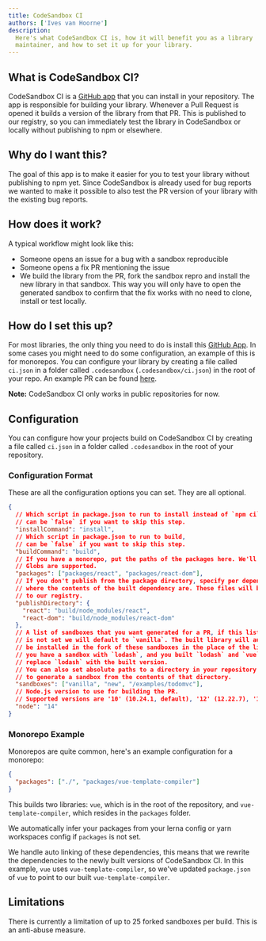 ```yaml
---
title: CodeSandbox CI
authors: ['Ives van Hoorne']
description:
  Here's what CodeSandbox CI is, how it will benefit you as a library
  maintainer, and how to set it up for your library.
---
```


## What is CodeSandbox CI?

CodeSandbox CI is a [GitHub app](https://github.com/apps/codesandbox) that you
can install in your repository. The app is responsible for building your
library. Whenever a Pull Request is opened it builds a version of the library
from that PR. This is published to our registry, so you can immediately test the
library in CodeSandbox or locally without publishing to npm or elsewhere.

## Why do I want this?

The goal of this app is to make it easier for you to test your library without
publishing to npm yet. Since CodeSandbox is already used for bug reports we
wanted to make it possible to also test the PR version of your library with the
existing bug reports.

## How does it work?

A typical workflow might look like this:

- Someone opens an issue for a bug with a sandbox reproducible
- Someone opens a fix PR mentioning the issue
- We build the library from the PR, fork the sandbox repro and install the new
  library in that sandbox. This way you will only have to open the generated
  sandbox to confirm that the fix works with no need to clone, install or test
  locally.

## How do I set this up?

For most libraries, the only thing you need to do is install this
[GitHub App](https://github.com/apps/codesandbox). In some cases you might need
to do some configuration, an example of this is for monorepos. You can configure
your library by creating a file called `ci.json` in a folder called
`.codesandbox` (`.codesandbox/ci.json`) in the root of your repo. An example PR
can be found [here](https://github.com/facebook/react/pull/17175).

**Note:** CodeSandbox CI only works in public repositories for now.

## Configuration

You can configure how your projects build on CodeSandbox CI by creating a file
called `ci.json` in a folder called `.codesandbox` in the root of your
repository.

### Configuration Format

These are all the configuration options you can set. They are all optional.

```json
{
  // Which script in package.json to run to install instead of `npm ci` or `yarn install`,
  // can be `false` if you want to skip this step.
  "installCommand": "install",
  // Which script in package.json to run to build,
  // can be `false` if you want to skip this step.
  "buildCommand": "build",
  // If you have a monorepo, put the paths of the packages here. We'll infer the package names.
  // Globs are supported.
  "packages": ["packages/react", "packages/react-dom"],
  // If you don't publish from the package directory, specify per dependency
  // where the contents of the built dependency are. These files will be uploaded
  // to our registry.
  "publishDirectory": {
    "react": "build/node_modules/react",
    "react-dom": "build/node_modules/react-dom"
  },
  // A list of sandboxes that you want generated for a PR, if this list
  // is not set we will default to `vanilla`. The built library will automatically
  // be installed in the fork of these sandboxes in the place of the library. So if
  // you have a sandbox with `lodash`, and you built `lodash` and `vue`, we will only
  // replace `lodash` with the built version.
  // You can also set absolute paths to a directory in your repository. We will make sure
  // to generate a sandbox from the contents of that directory.
  "sandboxes": ["vanilla", "new", "/examples/todomvc"],
  // Node.js version to use for building the PR.
  // Supported versions are '10' (10.24.1, default), '12' (12.22.7), '14' (14.18.1) and '16' (16.13.0).
  "node": "14"
}
```

### Monorepo Example

Monorepos are quite common, here's an example configuration for a monorepo:

```json
{
  "packages": ["./", "packages/vue-template-compiler"]
}
```

This builds two libraries: `vue`, which is in the root of the repository, and
`vue-template-compiler`, which resides in the `packages` folder.

We automatically infer your packages from your lerna config or yarn workspaces
config if `packages` is not set.

We handle auto linking of these dependencies, this means that we rewrite the
dependencies to the newly built versions of CodeSandbox CI. In this example,
`vue` uses `vue-template-compiler`, so we've updated `package.json` of `vue` to
point to our built `vue-template-compiler`.

## Limitations

There is currently a limitation of up to 25 forked sandboxes per build. This is an anti-abuse measure.
